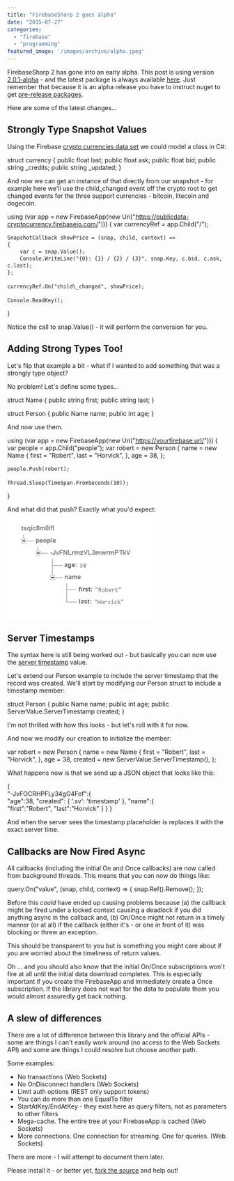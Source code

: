 ```yaml
---
title: "FirebaseSharp 2 goes alpha"
date: "2015-07-27"
categories: 
  - "firebase"
  - "programming"
featured_image: '/images/archive/alpha.jpeg'
---
```


FirebaseSharp 2 has gone into an early alpha. This post is using version [2.0.1-alpha](https://www.nuget.org/packages/FirebaseSharp/2.0.1-alpha) - and the latest package is always available [here](https://www.nuget.org/packages/FirebaseSharp/). Just remember that because it is an alpha release you have to instruct nuget to get [pre-release packages](https://docs.nuget.org/create/versioning#installing-prerelease-packages).

Here are some of the latest changes...

## Strongly Type Snapshot Values

Using the Firebase [crypto currencies data set](https://www.firebase.com/docs/open-data/cryptocurrencies.html) we could model a class in C#:

struct currency
{
    public float last;
    public float ask;
    public float bid;
    public string \_credits;
    public string \_updated;
}

And now we can get an instance of that directly from our snapshot - for example here we'll use the child\_changed event off the crypto root to get changed events for the three support currencies - bitcoin, litecoin and dogecoin.

using (var app = new FirebaseApp(new Uri("https://publicdata-cryptocurrency.firebaseio.com/")))
{
    var currencyRef = app.Child("/");

    SnapshotCallback showPrice = (snap, child, context) =>
    {
        var c = snap.Value();
        Console.WriteLine("{0}: {1} / {2} / {3}", snap.Key, c.bid, c.ask, c.last);
    };

    currencyRef.On("child\_changed", showPrice);

    Console.ReadKey();
} 

Notice the call to snap.Value() - it will perform the conversion for you.

## Adding Strong Types Too!

Let's flip that example a bit - what if I wanted to add something that was a strongly type object?

No problem! Let's define some types...

struct Name
{
    public string first;
    public string last;
}

struct Person
{
    public Name name;
    public int age;
}

And now use them.

using (var app = new FirebaseApp(new Uri("https://yourfirebase.url/")))
{
    var people = app.Child("people");
    var robert = new Person
    {
        name = new Name
        {
            first = "Robert",
            last = "Horvick",
        },
        age = 38,
    };

    people.Push(robert);

    Thread.Sleep(TimeSpan.FromSeconds(10));
}

And what did that push? Exactly what you'd expect:

![addobjectresult](/images/archive/addobjectresult.png)

## Server Timestamps

The syntax here is still being worked out - but basically you can now use the [server timestamp](https://www.firebase.com/docs/web/api/servervalue/timestamp.html) value.

Let's extend our Person example to include the server timestamp that the record was created. We'll start by modifying our Person struct to include a timestamp member:

struct Person
{
    public Name name;
    public int age;
    public ServerValue.ServerTimestamp created;
}

I'm not thrilled with how this looks - but let's roll with it for now.

And now we modify our creation to initialize the member:

var robert = new Person
{
    name = new Name
    {
        first = "Robert",
        last = "Horvick",
    },
    age = 38,
    created = new ServerValue.ServerTimestamp(),
};

What happens now is that we send up a JSON object that looks like this:

{  
  "-JvFOCRHPFLy34gG4Fof":{  
    "age":38,
    "created": { '.sv': 'timestamp' },
    "name":{  
      "first":"Robert",
      "last":"Horvick"
    }
  }
}

And when the server sees the timestamp placeholder is replaces it with the exact server time.

## Callbacks are Now Fired Async

All callbacks (including the initial On and Once callbacks) are now called from background threads. This means that you can now do things like:

query.On("value", (snap, child, context) => {
    snap.Ref().Remove();
});

Before this _could_ have ended up causing problems because (a) the callback might be fired under a locked context causing a deadlock if you did anything async in the callback and, (b) On/Once might not return in a timely manner (or at all) if the callback (either it's - or one in front of it) was blocking or threw an exception.

This should be transparent to you but is something you might care about if you are worried about the timeliness of return values.

Oh ... and you should also know that the initial On/Once subscriptions won't fire at all until the initial data download completes. This is especially important if you create the FirebaseApp and immediately create a Once subscription. If the library does not wait for the data to populate them you would almost assuredly get back nothing.

## A slew of differences

There are a lot of difference between this library and the official APIs - some are things I can't easily work around (no access to the Web Sockets API) and some are things I could resolve but choose another path.

Some examples:

- No transactions (Web Sockets)
- No OnDisconnect handlers (Web Sockets)
- Limit auth options (REST only support tokens)
- You can do more than one EqualTo filter
- StartAtKey/EndAtKey - they exist here as query filters, not as parameters to other filters
- Mega-cache. The entire tree at your FirebaseApp is cached (Web Sockets)
- More connections. One connection for streaming. One for queries. (Web Sockets)

There are more - I will attempt to document them later.

Please install it - or better yet, [fork the source](https://github.com/bubbafat/FirebaseSharp) and help out!
